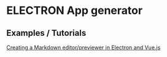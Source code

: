 # ELECTRON App generator

## Examples / Tutorials

[Creating a Markdown editor/previewer in Electron and Vue.js](https://blog.sourcerer.io/creating-a-markdown-editor-previewer-in-electron-and-vue-js-32a084e7b8fe)
